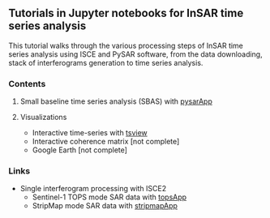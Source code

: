 ## Tutorials in Jupyter notebooks for InSAR time series analysis

This tutorial walks through the various processing steps of InSAR time series analysis using ISCE and PySAR software, from the data downloading, stack of interferograms generation to time series analysis.

### Contents    

1. Small baseline time series analysis (SBAS) with [pysarApp](https://nbviewer.jupyter.org/github/yunjunz/PySAR/blob/master/docs/Notebooks/pysarApp.ipynb)

2. Visualizations
   - Interactive time-series with [tsview](https://nbviewer.jupyter.org/github/yunjunz/PySAR/blob/master/docs/Notebooks/tsview.ipynb)
   - Interactive coherence matrix [not complete]
   - Google Earth [not complete]
   
   
### Links    

+ Single interferogram processing with ISCE2   
   - Sentinel-1 TOPS mode SAR data with [topsApp](https://nbviewer.jupyter.org/github/isce-framework/isce2-docs/blob/master/Notebooks/TOPS/Tops.ipynb)     
   - StripMap mode SAR data with [stripmapApp](https://nbviewer.jupyter.org/github/isce-framework/isce2-docs/blob/master/Notebooks/Stripmap/stripmapApp.ipynb)  
